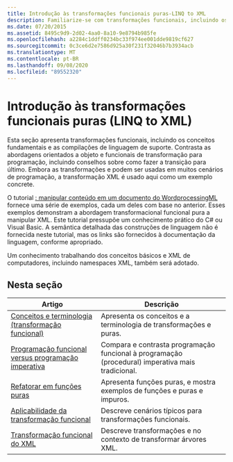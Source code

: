 ```yaml
---
title: Introdução às transformações funcionais puras-LINQ to XML
description: Familiarize-se com transformações funcionais, incluindo os conceitos subjacentes e as construções de linguagem de suporte.
ms.date: 07/20/2015
ms.assetid: 8495c9d9-2d02-4aa0-8a10-9e8794b985fe
ms.openlocfilehash: a2284c1ddff0234bc33f974ee001dde9819cf627
ms.sourcegitcommit: 0c3ce6d2e7586d925a30f231f32046b7b3934acb
ms.translationtype: MT
ms.contentlocale: pt-BR
ms.lasthandoff: 09/08/2020
ms.locfileid: "89552320"
---
```

# <a name="introduction-to-pure-functional-transformations-linq-to-xml"></a>Introdução às transformações funcionais puras (LINQ to XML)

Esta seção apresenta transformações funcionais, incluindo os conceitos fundamentais e as compilações de linguagem de suporte. Contrasta as abordagens orientados a objeto e funcionais de transformação para programação, incluindo conselhos sobre como fazer a transição para último. Embora as transformações e podem ser usadas em muitos cenários de programação, a transformação XML é usado aqui como um exemplo concrete.

 O tutorial [: manipular conteúdo em um documento do WordprocessingML](xml-shape-wordprocessingml-documents.md) fornece uma série de exemplos, cada um deles com base no anterior. Esses exemplos demonstram a abordagem transformacional funcional pura a manipular XML. Este tutorial pressupõe um conhecimento prático do C# ou Visual Basic. A semântica detalhada das construções de linguagem não é fornecida neste tutorial, mas os links são fornecidos à documentação da linguagem, conforme apropriado.

 Um conhecimento trabalhando dos conceitos básicos e XML de computadores, incluindo namespaces XML, também será adotado.

## <a name="in-this-section"></a>Nesta seção

|Artigo|Descrição|
|-----------|-----------------|
|[Conceitos e terminologia (transformação funcional)](concepts-terminology-functional-transformation.md)|Apresenta os conceitos e a terminologia de transformações e puras.|
|[Programação funcional versus programação imperativa](functional-vs-imperative-programming.md)|Compara e contrasta programação funcional à programação (procedural) imperativa mais tradicional.|
|[Refatorar em funções puras](refactor-pure-functions.md)|Apresenta funções puras, e mostra exemplos de funções e puras e impuros.|
|[Aplicabilidade da transformação funcional](applicability-functional-transformation.md)|Descreve cenários típicos para transformações funcionais.|
|[Transformação funcional do XML](functional-transformation-xml.md)|Descreve transformações e no contexto de transformar árvores XML.|
